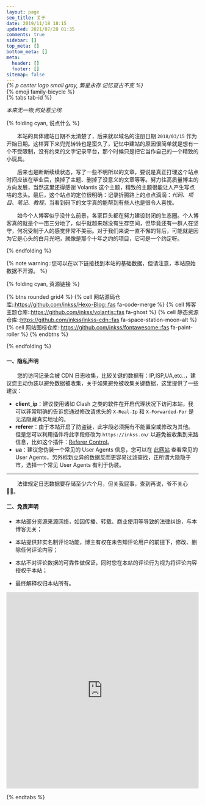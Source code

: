 ```yaml
---
layout: page
seo_title: 关于
date: 2019/11/18 18:15
updated: 2021/07/28 01:35
comments: true
sidebar: []
top_meta: []
bottom_meta: []
meta:
  header: []
  footer: []
sitemap: false
---
```


<p class="p center logo ultra" style="margin-bottom: -50px;">{% emoji family-bicycle %}</p>

*{% p center logo small gray, 繁星永存 记忆亘古不变 %}*

{% tabs tab-id %} 

<!-- tab <i class="fa-light fa-frosty-head"></i><i style="font-weight: normal;font-style: normal;">&nbsp;封面占位</i> -->

<p><em>本来无一物,何处惹尘埃.</em></p>

<!-- endtab -->

<!-- tab <i class="fa-light fa-user-crown"></i><i style="font-weight: normal;font-style: normal;">&nbsp;站点信息</i> -->

{% folding cyan, <i class="fa-light fa-user-crown"></i> 说点什么 %}

&emsp;&emsp;本站的具体建站日期不太清楚了，后来就以域名的注册日期 `2018/03/15` 作为开始日期。这样算下来兜兜转转也是蛮久了，记忆中建站的原因很简单就是想有一个不受限制，没有约束的文字记录平台，那个时候只是把它当作自己的一个精致的小玩具。

&emsp;&emsp;后来也是断断续续状态，写了一些不明所以的文章，要说是真正打理这个站点时间应该在毕业后，换掉了主题、删掉了没意义的文章等等。努力往高质量博主的方向发展，当然这里还得感谢 Volantis 这个主题，精致的主题很能让人产生写点啥的念头。最后，这个站点的定位很明确：记录折腾路上的点点滴滴：*代码*、*项目*、*笔记*、*教程*，当看到码下的文字真的能帮到有些人也是很令人喜悦。

&emsp;&emsp;如今个人博客似乎没什么前景，各家巨头都在努力建设封闭的生态圈。个人博客真的就是个一亩三分地了，似乎就越来越没有生存空间，但毕竟还有一群人在坚守，何况受制于人的感觉非常不美丽。对于我们来说一直不懈的背后，可能就是因为它是心头的白月光吧，就像是那个十年之约的项目，它可是一个约定呀。

{% endfolding %}

<!-- endtab -->

<!-- tab <i class="fa-light fa-download"></i><i style="font-weight: normal;font-style: normal;">&nbsp;资源链接</i> -->

{% note warning::您可以在以下链接找到本站的基础数据，但请注意，本站原始数据不开源。 %}

{% folding cyan, 资源链接 %}

{% btns rounded grid4 %}
{% cell 网站源码仓库::https://github.com/inkss/Hexo-Blog::fas fa-code-merge %}
{% cell 博客主题仓库::https://github.com/inkss/volantis::fas fa-ghost %}
{% cell 静态资源仓库::https://github.com/inkss/inkss-cdn::fas fa-space-station-moon-alt %}
{% cell 网站图标仓库::https://github.com/inkss/fontawesome::fas fa-paint-roller %}
{% endbtns %}

{% endfolding %}

<!-- endtab -->

<!-- tab <i class="fa-light fa-user-secret"></i><i style="font-weight: normal;font-style: normal;">&nbsp;数据说明</i> -->

<div class="not-select">

#### 一、隐私声明

&emsp;&emsp;您的访问记录会被 CDN 日志收集，比较关键的数据有：IP,ISP,UA,etc..，建议您主动伪装以避免数据被收集，关于如果避免被收集关键数据，这里提供了一些建议：

- **client_ip**：建议使用诸如 Clash 之类的软件在开启代理状况下访问本站，我可以非常明确的告诉您通过修改请求头的 `X-Real-Ip` 和 `X-Forwarded-For` 是无法隐藏真实地址的。
- **referer**：由于本站开启了防盗链，此字段必须拥有不能置空或修改为其他。但是您可以利用插件将此字段修改为 `https://inkss.cn/` 以避免被收集到来路信息，比如这个插件：[Referer Control](https://chrome.google.com/webstore/detail/referer-control/hnkcfpcejkafcihlgbojoidoihckciin)。
- **ua**：建议您伪装一个常见的 User Agents 信息，您可以在 [此网站](https://developers.whatismybrowser.com/) 查看常见的 User Agents，另外标新立异的数据反而更容易过滤查找，正所谓大隐隐于市，选择一个常见 User Agents 有利于伪装。

------

&emsp;&emsp;法律规定日志数据要存储至少六个月，但关我屁事，查到再说，爷不关心 🐻‍❄️。

#### 二、免责声明

- 本站部分资源来源网络，如因传播、转载、商业使用等导致的法律纠纷，与本博客无关；

- 本站提供非实名制评论功能，博主有权在未告知评论用户的前提下，修改、删除任何评论内容；

- 本站不对评论数据的可靠性做保证，同时您在本站的评论行为视为将评论内容授权于本站；

- 最终解释权归本站所有。

</div>

<!-- endtab -->

<!-- tab <i class="fa-light fa-guitar-electric"></i><i style="font-weight: normal;font-style: normal;">&nbsp;描绘着那场梦</i> -->

<iframe width="100%" height="514px" class="embed-show" src="https://cloud.adc.ink/#fileView&path=https%3A%2F%2Fcloud.adc.ink%2F%3Fexplorer%2Fshare%2Ffile%26hash%3Df655PRtPNu7qcE3X-gHDqQ-MC3wkurXaf5q3ymdgnYHmpP8pgSNf7eMK5eoDh3zN-A%26name%3D%2FYOASOBI%25E3%2580%258C%25E3%2581%2582%25E3%2581%25AE%25E5%25A4%25A2%25E3%2582%2592%25E3%2581%25AA%25E3%2581%259E%25E3%2581%25A3%25E3%2581%25A6%2520%2528Ballade%2520Ver.%2529%25E3%2580%258D%2520-%2520%25E3%2582%25B9%25E3%2583%259E%25E3%2583%259B%25E6%2598%25A0%25E7%2594%25BB%25E3%2580%258E%25E5%25A4%25A2%25E3%2581%25AE%25E9%259B%25AB%25E3%2581%25A8%25E6%2598%259F%25E3%2581%25AE%25E8%258A%25B1%25E3%2580%258F%25E3%2582%25B3%25E3%2583%25A9%25E3%2583%259C%25E3%2582%25B9%25E3%2583%259A%25E3%2582%25B7%25E3%2583%25A3%25E3%2583%25AB%25E3%2583%25A0%25E3%2583%25BC%25E3%2583%2593%25E3%2583%25BC.mp4%26_etag%3Df8890" allowtransparency="true" allowfullscreen="true" webkitallowfullscreen="true" mozallowfullscreen="true" frameborder="0" scrolling="no"></iframe>

<!-- endtab -->

{% endtabs %}

<div style="margin-top: -30px;"></div>
